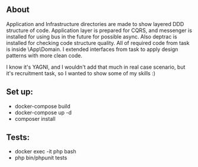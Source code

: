 ## About
Application and Infrastructure directories are made to show layered DDD structure of code.
Application layer is prepared for CQRS, and messenger is installed for using bus in the future
for possible async. Also deptrac is installed for checking code structure quality.
All of required code from task is inside \App\Domain.
I extended interfaces from task to apply design patterns with more clean code.

I know it's YAGNI, and I wouldn't add that much in real case scenario, but it's recruitment task,
so I wanted to show some of my skills :)

## Set up:
- docker-compose build
- docker-compose up -d
- composer install

## Tests:
- docker exec -it php bash
- php bin/phpunit tests
